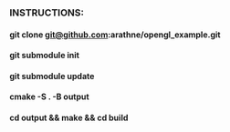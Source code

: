### INSTRUCTIONS:

#### git clone git@github.com:arathne/opengl_example.git
#### git submodule init
#### git submodule update
#### cmake -S . -B output
#### cd output && make && cd build
